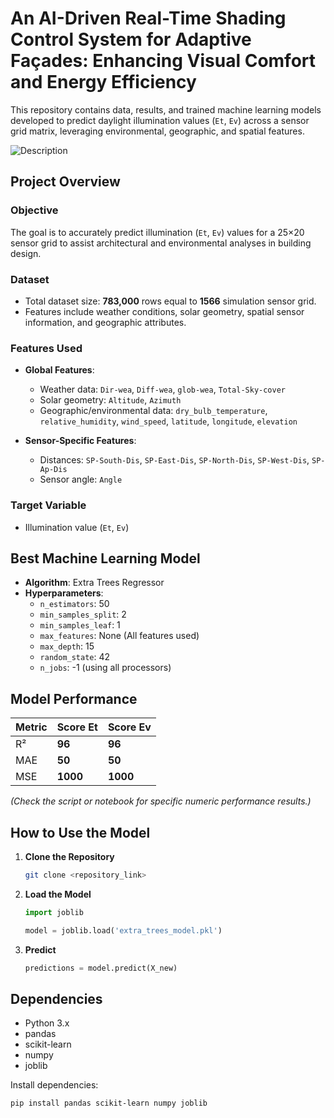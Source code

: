 # An AI-Driven Real-Time Shading Control System for Adaptive Façades: Enhancing Visual Comfort and Energy Efficiency

This repository contains data, results, and trained machine learning models developed to predict daylight illumination values (`Et`, `Ev`) across a sensor grid matrix, leveraging environmental, geographic, and spatial features.

![Description](images/sensor_animation.gif)

## Project Overview

### Objective
The goal is to accurately predict illumination (`Et`, `Ev`) values for a 25×20 sensor grid to assist architectural and environmental analyses in building design.

### Dataset
- Total dataset size: **783,000** rows equal to **1566** simulation sensor grid.
- Features include weather conditions, solar geometry, spatial sensor information, and geographic attributes.

### Features Used
- **Global Features**:
  - Weather data: `Dir-wea`, `Diff-wea`, `glob-wea`, `Total-Sky-cover`
  - Solar geometry: `Altitude`, `Azimuth`
  - Geographic/environmental data: `dry_bulb_temperature`, `relative_humidity`, `wind_speed`, `latitude`, `longitude`, `elevation`

- **Sensor-Specific Features**:
  - Distances: `SP-South-Dis`, `SP-East-Dis`, `SP-North-Dis`, `SP-West-Dis`, `SP-Ap-Dis`
  - Sensor angle: `Angle`

### Target Variable
- Illumination value (`Et`, `Ev`)

## Best Machine Learning Model

- **Algorithm**: Extra Trees Regressor
- **Hyperparameters**:
  - `n_estimators`: 50
  - `min_samples_split`: 2
  - `min_samples_leaf`: 1
  - `max_features`: None (All features used)
  - `max_depth`: 15
  - `random_state`: 42
  - `n_jobs`: -1 (using all processors)

## Model Performance

| Metric | Score Et | Score Ev | 
|--------|-------|-------|
| R²     | **96** | **96** |
| MAE    | **50** | **50** |
| MSE    | **1000** | **1000** |

*(Check the script or notebook for specific numeric performance results.)*

## How to Use the Model

1. **Clone the Repository**
   ```bash
   git clone <repository_link>
   ```

2. **Load the Model**
   ```python
   import joblib

   model = joblib.load('extra_trees_model.pkl')
   ```

3. **Predict**
   ```python
   predictions = model.predict(X_new)
   ```

## Dependencies
- Python 3.x
- pandas
- scikit-learn
- numpy
- joblib

Install dependencies:
```bash
pip install pandas scikit-learn numpy joblib
```

